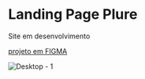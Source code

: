 <h1>Landing Page Plure</h1>
<p>Site em desenvolvimento</p>

<a href="https://www.figma.com/file/DpsG0RnxkP1eAP2gBfTlGH/Kairos?node-id=0%3A1">projeto em FIGMA</a>


![Desktop - 1](https://user-images.githubusercontent.com/39703265/168278557-f2f842ba-e49b-464a-93e5-97f3180f0f24.png)
